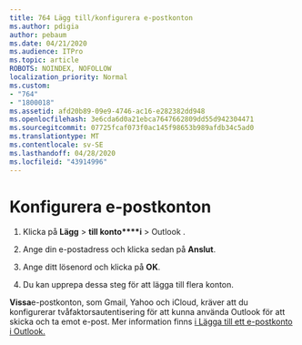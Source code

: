 ```yaml
---
title: 764 Lägg till/konfigurera e-postkonton
ms.author: pdigia
author: pebaum
ms.date: 04/21/2020
ms.audience: ITPro
ms.topic: article
ROBOTS: NOINDEX, NOFOLLOW
localization_priority: Normal
ms.custom:
- "764"
- "1800018"
ms.assetid: afd20b89-09e9-4746-ac16-e282382dd948
ms.openlocfilehash: 3e6cda6d0a21ebca7647662809dd55d942304471
ms.sourcegitcommit: 07725fcaf073f0ac145f98653b989afdb34c5ad0
ms.translationtype: MT
ms.contentlocale: sv-SE
ms.lasthandoff: 04/28/2020
ms.locfileid: "43914996"
---
```

# <a name="set-up-email-accounts"></a>Konfigurera e-postkonton

1. Klicka på **Lägg** > **till konto****i** > Outlook .

2. Ange din e-postadress och klicka sedan på **Anslut**.

3. Ange ditt lösenord och klicka på **OK**.

4. Du kan upprepa dessa steg för att lägga till flera konton.

**Vissa**e-postkonton, som Gmail, Yahoo och iCloud, kräver att du konfigurerar tvåfaktorsautentisering för att kunna använda Outlook för att skicka och ta emot e-post. Mer information finns [i Lägga till ett e-postkonto i Outlook.](https://support.office.com/article/6e27792a-9267-4aa4-8bb6-c84ef146101b.aspx)
  